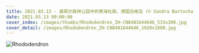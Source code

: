 ```yaml
---
title: 2021.03.13 - 森佩尔森林公园中的黑海杜鹃，德国吕根岛 (© Sandra Bartocha/Minden Pictures)
date: 2021.03.13 00:00:00
cover_index: /images/thumbs/Rhododendron_ZH-CN8481644646_533x300.jpg
cover_detail: /images/Rhododendron_ZH-CN8481644646_1920x1080.jpg
---
```


![Rhododendron](/images/Rhododendron_ZH-CN8481644646_1920x1080.jpg)

